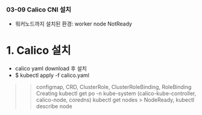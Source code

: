### 03-09 Calico CNI 설치
- 워커노드까지 설치된 환경: worker node NotReady

# 1. Calico 설치
- calico yaml download 후 설치
- $ kubectl apply -f calico.yaml
>> configmap, CRD, ClusterRole, ClusterRoleBinding, RoleBinding Creating
>> kubectl get po -n kube-system (calico-kube-controller, calico-node, coredns)
>> kubectl get nodes > NodeReady, kubectl describe node <node>
